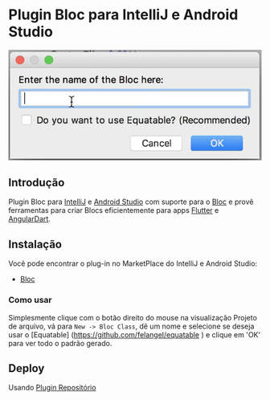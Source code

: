 # Plugin Bloc para IntelliJ e Android Studio

![dialog](https://github.com/felangel/bloc/raw/master/extensions/intellij/assets/dialog.png)

## Introdução

Plugin Bloc para [IntelliJ](https://www.jetbrains.com/idea/) e [Android Studio](https://developer.android.com/studio/) com suporte para o [Bloc](https://bloclibrary.dev) e provê ferramentas para criar Blocs eficientemente para apps [Flutter](https://flutter.dev/) e [AngularDart](https://angulardart.dev/).

## Instalação

Você pode encontrar o plug-in no MarketPlace do IntelliJ e Android Studio:

- [Bloc](https://plugins.jetbrains.com/plugin/12129-bloc)

### Como usar

Simplesmente clique com o botão direito do mouse na visualização Projeto de arquivo, vá para `New -> Bloc Class`, dê um nome e selecione se deseja usar o [Equatable] (https://github.com/felangel/equatable ) e clique em 'OK' para ver todo o padrão gerado.

## Deploy

Usando [Plugin Repositório](http://www.jetbrains.org/intellij/sdk/docs/plugin_repository/index.html)
